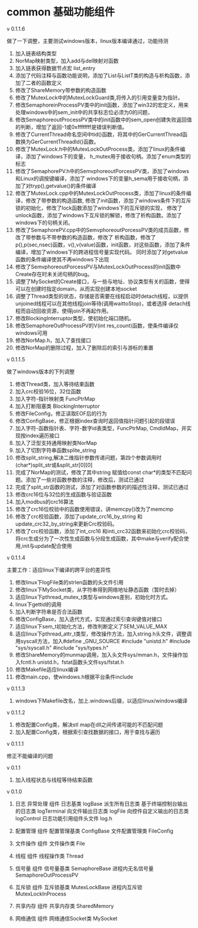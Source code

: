 # common 基础功能组件

v 0.1.1.6

做了一下调整，主要测试windows版本，linux版本编译通过，功能待测
1. 加入链表结构类型
2. NorMap映射类型，加入add与del映射对函数
3. 加入链表获得数据节点宏 list_entry
4. 添加了代码注释与函数功能说明，添加了List与ListT类的构造与析构函数，添加了二者的函数定义
5. 修改了ShareMemory带参数的构造函数
6. 修改了MutexLock中的MutexLockGuard类,将传入的引用变量变为指针。
7. 修改SemaphoreinProcessPV类中的init函数，添加了win32的宏定义，用来处理windows中的sem_init中的共享标志位必须为0的问题，
8. 修改SemaphoreoutProcessPV类中的init函数中的sem_open创建失败返回值的判断，增加了返回-1或0xffffffff是错误判断值。
9. 修改了CurrentThread命名空间中tid()函数，将其中的GerCurrentThread函数换为GerCurrentThreadId()函数。
10. 修改了MutexLock.h中的MutexLockOutProcess类，添加了linux的条件编译，添加了windows下的变量，
    h_mutex用于接收句柄。添加了enum类型的标志
11. 修改了SemaphorePV.h中的SemvphoreoutPorcessPV类，添加了windows和Linux的调按键编译，添加了
    windows下的变量h_sema用于接收句柄，添加了对tryp(),getvalue()的条件编译
12. 修改了MutexLock.cpp中的MutexLockOutProcess类，添加了linux的条件编译，修改了带参数的构造函数,
    修改了init函数，添加了windows条件下的互斥锁的初始化，修改了lock函数添加了windows下的互斥锁的实现，
    修改了unlock函数，添加了windows下互斥锁的解锁，修改了析构函数。添加了windows下的句柄关闭。
13. 修改了SemaphorePV.cpp中的SemvphoreoutPorcessPV类的成员函数，修改了带参数与不带参数的构造函数，修改了
    析构函数，修改了p(),p(sec,nsec)函数，v(),v(value)函数，init函数，对这些函数，添加了条件编译，增加了windows下的跨进程信号量实现代码。
    同时添加了对getvalue函数的条件编译使其不再windows下出现
14. 修改了SemvphoreoutPorcessPV与MutexLockOutProcess的init函数中Create存在时未关闭句柄的bug。
15. 调整了MySocket的Create接口，与一些与地址、协议类型有关的函数，使得可以在创建时指定domain，从而实现创建本地socket
16. 调整了Thread类型的状态，存储是否需要在线程启动时detach线程，以提供unjoined线程可以在其他线程join等待(调用waittoStop)，或者选择
    detach线程而自动回收资源，使得join不再起作用。
17. 修改BlockingInterruptor类型，使初始化端口随机。
18. 修改SemaphoreOutProcessPV的V(int res_count)函数，使条件编译仅windows可用
19. 修改NorMap.h，加入了查找接口
20. 修改NorMap的删除过程，加入了删除后的索引与游标的重置

v 0.1.1.5

做了windows版本的下列调整
1. 修改Thread类，加入等待结束函数
2. 加入crc校验16位，32位函数
3. 加入字符-指针映射类 FuncPtrMap
4. 加入打断阻塞类 BlockingInterruptor
5. 修改FileConfig，修正读取EOF后的行为
6. 修改ConfigBase，修正根据index查询时返回值指针问题引起的段错误
7. 加入字符-函数指针表、字符-数字id表类型，FuncPtrMap, CmdIdMap，并实现按index遍历接口
8. 加入了泛型支持通用映射类NorMap
9. 加入了切割字符串函数splite_string
10. 修改split_string,解决二维指针参数传递问题，第四个参数调用时(char*)split_str或&split_str[0][0]
11. 完成了NorMap的测试，修改了其中string 赋值给const
	char*的类型不匹配问题。添加了一些对函数参数的注释，修改后，测试已通过
12. 完成了split_str函数的测试，添加了对函数参数的的描述性注释，测试已通过
13. 修改crc16位与32位的生成函数与验证函数
14. 加入modbus的crc16算法
15. 修改了crc16位校验中的函数使用错误，讲memcpy()改为了memcmp
16. 修改了crc校验函数，添加了update_crc16_by_string 和update_crc32_by_string来更新Crc校验码。
17. 修改了crc校验函数，添加了int_crc16 和inti_crc32函数来初始化crc校验码，将crc生成分为了一次性生成函数与分段生成函数，其中make与verify配合使用,init与update配合使用

v 0.1.1.4

主要工作：适应linux下编译的跨平台的差异性
1. 修改linux下logFile类的strlen函数的头文件引用
2. 修改linux下MySocket类，从字符串得到网络地址静态函数（暂时去掉）
3. 适应linux下pthread_mutex_t类型与windows差别，初始化时方式。
4. linux下gettid的调用
5. 加入判断字符串是否合法函数
6. 修改ConfigBase，加入迭代方式，实现通过索引查询键值对接口
7. 适应linux下sem_t初始化方法，修改判断定义了SEM_VALUE_MAX
8. 适应linux下pthread_attr_t类型，修改操作方法，加入string.h头文件，调整调用syscall方法，加入#define
    _GNU_SOURCE
      #include "unistd.h"
      #include "sys/syscall.h"
      #include "sys/types.h"
9. 修改ShareMemory的munmap调用，加入头文件sys/mman.h，文件操作加入fcntl.h
    unistd.h，fstat函数头文件sys/fstat.h
10. 修改Makefile适应linux编译
11. 修改main.cpp，使windows.h根据平台条件include


v 0.1.1.3

1. windows下Makefile改名，加上.windows后缀，以适应linux/windows编译


v 0.1.1.2

1. 修改配置Config类，解决stl map在dll之间传递可能的不匹配问题
2. 加入配置Config类，根据索引查找数据的接口，用于查找与遍历


v 0.1.1.1

修正不能编译的问题


v 0.1.1

1. 加入线程状态与线程等待结束函数


v 0.1.0

1. 日志 异常处理 组件
   日志基类 logBase 派生所有日志类
   基于终端控制台输出的日志类 logTerminal
   向文件输出日志类 logFile
   向控件自定义输出的日志类 logControl
   日志功能引用组件头文件 log.h
   
2. 配置管理 组件
   配置管理基类 ConfigBase
   文件配置管理类 FileConfig
   
3. 文件操作 组件
   文件操作类 File
   
4. 线程 组件
   线程操作类 Thread
   
5. 信号量 组件
   信号量基类 SemaphoreBase
   进程内无名信号量 SemaphoreOutProcessPV
   
6. 互斥锁 组件
   互斥锁基类 MutexLockBase
   进程内互斥锁 MutexLockInProcess
   
7. 共享内存 组件
   共享内存类 SharedMemory
   
8. 网络通信 组件
   网络通信Socket类 MySocket
